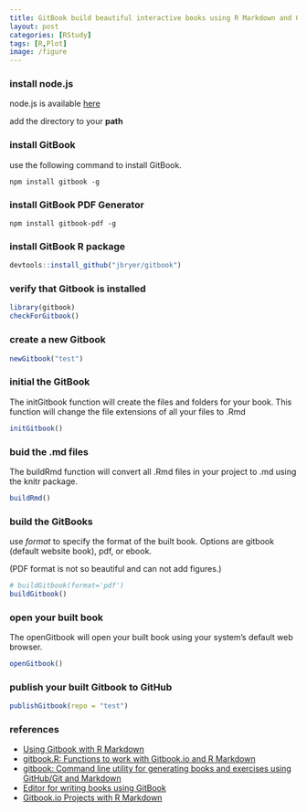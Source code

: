 ```yaml
---
title: GitBook build beautiful interactive books using R Markdown and GitHub
layout: post
categories: [RStudy]
tags: [R,Plot]
image: /figure
---
```


### install node.js

node.js is available [here](http://nodejs.org/) 

add the directory to your **path**

### install GitBook

use the following command to install GitBook.    

```
npm install gitbook -g
```

### install GitBook PDF Generator

```
npm install gitbook-pdf -g
```

### install GitBook R package


```r
devtools::install_github("jbryer/gitbook")
```


### verify that Gitbook is installed


```r
library(gitbook)
checkForGitbook()
```


### create a new Gitbook


```r
newGitbook("test")
```


### initial the GitBook

The initGitbook function will create the files and folders for your book. This function will change the file extensions of all your files to .Rmd


```r
initGitbook()
```


### buid the .md files

The buildRmd function will convert all .Rmd files in your project to .md using the knitr package. 


```r
buildRmd()
```


### build the GitBooks

use *format* to specify the format of the built book. Options are gitbook (default website book), pdf, or ebook.   

(PDF format is not so beautiful and can not add figures.)    

```r
# buildGitbook(format='pdf')
buildGitbook()
```


### open your built book

The openGitbook will open your built book using your system’s default web browser.


```r
openGitbook()
```


### publish your built Gitbook to GitHub


```r
publishGitbook(repo = "test")
```


### references

* [Using Gitbook with R Markdown](http://www.r-bloggers.com/using-gitbook-with-r-markdown/)
* [gitbook.R: Functions to work with Gitbook.io and R Markdown](https://gist.github.com/jbryer/11049319)
* [gitbook: Command line utility for generating books and exercises using GitHub/Git and Markdown](https://github.com/GitbookIO/gitbook)
* [Editor for writing books using GitBook](https://github.com/GitbookIO/editor)
* [Gitbook.io Projects with R Markdown](http://jason.bryer.org/gitbook/)



